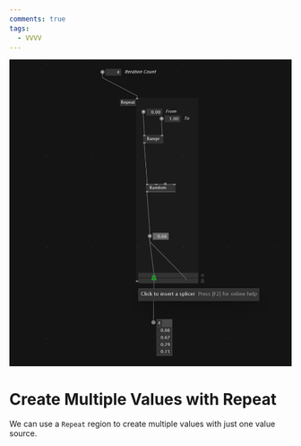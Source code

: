 ```yaml
---
comments: true
tags:
  - VVVV
---
```

![MultipleValuesWithRepeatregion](./img/CreateMultiplseValueWithRepeatRegion.png)
# Create Multiple Values with Repeat
We can use a `Repeat` region to create multiple values with just one value source.

